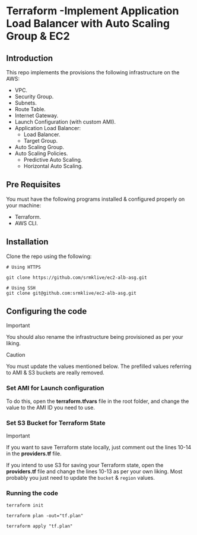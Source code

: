 # Terraform -Implement Application Load Balancer with Auto Scaling Group & EC2

## Introduction

This repo implements the provisions the following infrastructure on the AWS:

* VPC.
* Security Group.
* Subnets.
* Route Table.
* Internet Gateway.
* Launch Configuration (with custom AMI).
* Application Load Balancer:
  * Load Balancer.
  * Target Group.
* Auto Scaling Group.
* Auto Scaling Policies.
  * Predictive Auto Scaling.
  * Horizontal Auto Scaling.

## Pre Requisites

You must have the following programs installed & configured properly on your machine:

* Terraform.
* AWS CLI.

## Installation

Clone the repo using the following:

```
# Using HTTPS

git clone https://github.com/srmklive/ec2-alb-asg.git

# Using SSH
git clone git@github.com:srmklive/ec2-alb-asg.git

```

## Configuring the code

> [!IMPORTANT]
> You should also rename the infrastructure being provisioned as per your liking.

> [!CAUTION]
> You must update the values mentioned below. The prefilled values referring to AMI & S3 buckets are really removed.

### Set AMI for Launch configuration
To do this, open the **terraform.tfvars** file in the root folder, and change the value to the AMI ID you need to use.


### Set S3 Bucket for Terraform State

> [!IMPORTANT]
> If you want to save Terraform state locally, just comment out the lines 10-14 in the **providers.tf** file.

If you intend to use S3 for saving your Terraform state, open the **providers.tf** file and change the lines 10-13 as per your own liking. Most probably you just need to update the `bucket` & `region` values.


### Running the code

```
terraform init
```

```
terraform plan -out="tf.plan"
```

```
terraform apply "tf.plan"
```

